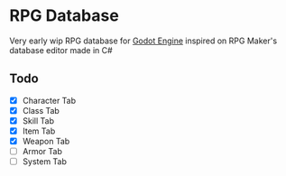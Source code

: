 # RPG Database

Very early wip RPG database for [Godot Engine]("https://godotengine.org") inspired on RPG Maker's database editor made in C#

## Todo
- [x] Character Tab
- [x] Class Tab
- [x] Skill Tab
- [x] Item Tab
- [x] Weapon Tab
- [ ] Armor Tab
- [ ] System Tab

